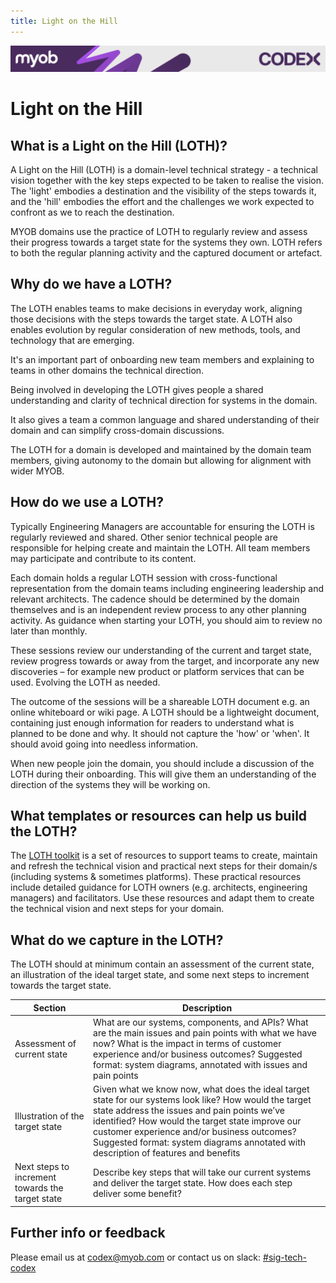 ```yaml
---
title: Light on the Hill
---
```

<!-- confluence-page-id: 9293956020 -->
![](../assets/BANNER.png)

# Light on the Hill

## What is a Light on the Hill (LOTH)?

A Light on the Hill (LOTH) is a domain-level technical strategy - a technical vision together with the key steps expected to be taken to realise the vision. The 'light' embodies a destination and the visibility of the steps towards it, and the 'hill' embodies the effort and the challenges we work expected to confront as we to reach the destination.

MYOB domains use the practice of LOTH to regularly review and assess their progress towards a target state for the systems they own. LOTH refers to both the regular planning activity and the captured document or artefact.

## Why do we have a LOTH?

The LOTH enables teams to make decisions in everyday work, aligning those decisions with the steps towards the target state. A LOTH also enables evolution by regular consideration of new methods, tools, and technology that are emerging.

It's an important part of onboarding new team members and explaining to teams in other domains the technical direction.

Being involved in developing the LOTH gives people a shared understanding and clarity of technical direction for systems in the domain.

It also gives a team a common language and shared understanding of their domain and can simplify cross-domain discussions.

The LOTH for a domain is developed and maintained by the domain team members, giving autonomy to the domain but allowing for alignment with wider MYOB.

## How do we use a LOTH?

Typically Engineering Managers are accountable for ensuring the LOTH is regularly reviewed and shared. Other senior technical people are responsible for helping create and maintain the LOTH. All team members may participate and contribute to its content.

Each domain holds a regular LOTH session with cross-functional representation from the domain teams including engineering leadership and relevant architects. The cadence should be determined by the domain themselves and is an independent review process to any other planning activity. As guidance when starting your LOTH, you should aim to review no later than monthly.

These sessions review our understanding of the current and target state, review progress towards or away from the target, and incorporate any new discoveries – for example new product or platform services that can be used. Evolving the LOTH as needed.

The outcome of the sessions will be a shareable LOTH document e.g. an online whiteboard or wiki page. A LOTH should be a lightweight document, containing just enough information for readers to understand what is planned to be done and why. It should not capture the 'how' or 'when'. It should avoid going into needless information.

When new people join the domain, you should include a discussion of the LOTH during their onboarding. This will give them an understanding of the direction of the systems they will be working on.

## What templates or resources can help us build the LOTH?

The [LOTH toolkit](https://myobconfluence.atlassian.net/l/cp/Ba8HuZWc) is a set of resources to support teams to create, maintain and refresh the technical vision and practical next steps for their domain/s (including systems & sometimes platforms). These practical resources include detailed guidance for LOTH owners (e.g. architects, engineering managers) and facilitators. Use these resources and adapt them to create the technical vision and next steps for your domain.

## What do we capture in the LOTH?

The LOTH should at minimum contain an assessment of the current state, an illustration of the ideal target state, and some next steps to increment towards the target state.

| Section | Description |
| --- | ----------- |
| Assessment of current state | What are our systems, components, and APIs? What are the main issues and pain points with what we have now? What is the impact in terms of customer experience and/or business outcomes? Suggested format: system diagrams, annotated with issues and pain points |
| Illustration of the target state | Given what we know now, what does the ideal target state for our systems look like? How would the target state address the issues and pain points we’ve identified? How would the target state improve our customer experience and/or business outcomes? Suggested format: system diagrams annotated with description of features and benefits |
| Next steps to increment towards the target state | Describe key steps that will take our current systems and deliver the target state. How does each step deliver some benefit? |

## Further info or feedback

Please email us at <codex@myob.com> or contact us on slack: [#sig-tech-codex](https://myob.slack.com/archives/C02N8ADPGUX)
